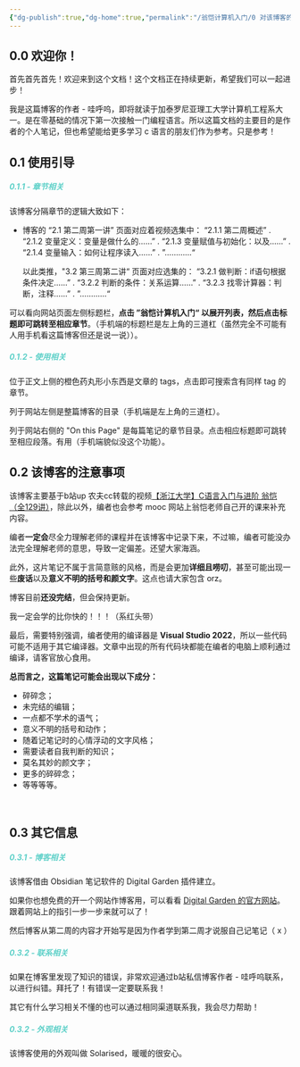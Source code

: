 ```yaml
---
{"dg-publish":true,"dg-home":true,"permalink":"/翁恺计算机入门/0 对该博客的介绍，和一些碎碎念/","tags":["gardenEntry"],"dgPassFrontmatter":true,"created":"2024-07-11T14:31:37.689+02:00","updated":"2024-07-13T23:12:12.586+02:00"}
---
```


## 0.0 欢迎你！

首先首先首先！欢迎来到这个文档！这个文档正在持续更新，希望我们可以一起进步！

我是这篇博客的作者 - 哇呼呜，即将就读于加泰罗尼亚理工大学计算机工程系大一。是在零基础的情况下第一次接触一门编程语言。所以这篇文档的主要目的是作者的个人笔记，但也希望能给更多学习 c 语言的朋友们作为参考。只是参考！
<br/>
## 0.1 使用引导

#####  <b style="color: #5DD0C8;">0.1.1 - 章节相关</b>
该博客分隔章节的逻辑大致如下：

- 博客的 “2.1 第二周第一讲” 页面对应着视频选集中： “2.1.1 第二周概述”
	.                                                                                 “2.1.2 变量定义：变量是做什么的……”
	.                                                                                 “2.1.3 变量赋值与初始化：以及……”
	.                                                                                 “2.1.4 变量输入：如何让程序读入……”
	.                                                                                 ”…………“
	
	以此类推，"3.2 第三周第二讲“ 页面对应选集的：   “3.2.1 做判断：if语句根据条件决定……”
	.                                                                                 “3.2.2 判断的条件：关系运算……”
	.                                                                                 “3.2.3 找零计算器：判断，注释……”
	.                                                                                 ”…………“

可以看向网站页面左侧标题栏，**点击 ”翁恺计算机入门“ 以展开列表，然后点击标题即可跳转至相应章节**。（手机端的标题栏是左上角的三道杠（虽然完全不可能有人用手机看这篇博客但还是说一说））。

#####  <b style="color: #5DD0C8;">0.1.2 - 使用相关</b>
位于正文上侧的橙色药丸形小东西是文章的 tags，点击即可搜索含有同样 tag 的章节。

列于网站左侧是整篇博客的目录（手机端是左上角的三道杠）。

列于网站右侧的 "On this Page" 是每篇笔记的章节目录。点击相应标题即可跳转至相应段落。有用（手机端貌似没这个功能）。
<br/>

## 0.2 该博客的注意事项

该博客主要基于b站up 农夫cc转载的视频[【浙江大学】C语言入门与进阶 翁恺（全129讲）](https://www.bilibili.com/list/watchlater?oid=380567785&bvid=BV1XZ4y1S7e1&spm_id_from=333.1007.top_right_bar_window_view_later.content.click&p=6)，除此以外，编者也会参考 mooc 网站上翁恺老师自己开的课来补充内容。

编者**一定会**尽全力理解老师的课程并在该博客中记录下来，不过嘛，编者可能没办法完全理解老师的意思，导致一定偏差。还望大家海涵。

此外，这片笔记不属于言简意赅的风格，而是会更加**详细且唠叨**，甚至可能出现一些**废话**以及**意义不明的括号和颜文字**。这点也请大家包含 orz。

博客目前**还没完结**，但会保持更新。

我一定会学的比你快的！！！（系红头带）

最后，需要特别强调，编者使用的编译器是 **Visual Studio 2022**，所以一些代码可能不适用于其它编译器。文章中出现的所有代码块都能在编者的电脑上顺利通过编译，请客官放心食用。

**总而言之，这篇笔记可能会出现以下成分：**
-  碎碎念；
-  未完结的编辑；
-  一点都不学术的语气；
-  意义不明的括号和动作；
-  随着记笔记时的心情浮动的文字风格；
-  需要读者自我判断的知识；
-  莫名其妙的颜文字；
-  更多的碎碎念；
-  等等等等。
<br/>

## 0.3 其它信息

#####  <b style="color: #5DD0C8;">0.3.1 - 博客相关</b>
该博客借由 Obsidian 笔记软件的 Digital Garden 插件建立。

如果你也想免费的开一个网站作博客用，可以看看 [Digital Garden 的官方网站](https://dg-docs.ole.dev/)。跟着网站上的指引一步一步来就可以了！

然后博客从第二周的内容才开始写是因为作者学到第二周才说服自己记笔记（ x ）

#####  <b style="color: #5DD0C8;">0.3.2 - 联系相关</b>
如果在博客里发现了知识的错误，非常欢迎通过b站私信博客作者 - 哇呼呜联系，以进行纠错。拜托了！有错误一定要联系我！

其它有什么学习相关不懂的也可以通过相同渠道联系我，我会尽力帮助！

#####  <b style="color: #5DD0C8;">0.3.2 - 外观相关</b>
该博客使用的外观叫做 Solarised，暖暖的很安心。










